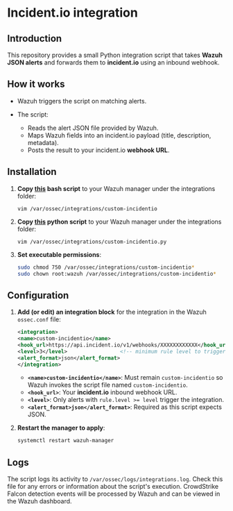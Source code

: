 # Incident.io integration

## Introduction

This repository provides a small Python integration script that takes **Wazuh JSON alerts** and forwards them to **incident.io** using an inbound webhook.

## How it works

* Wazuh triggers the script on matching alerts.
* The script:

  * Reads the alert JSON file provided by Wazuh.
  * Maps Wazuh fields into an incident.io payload (title, description, metadata).
  * Posts the result to your incident.io **webhook URL**.

## Installation

1. **Copy [this](incidentio) bash script** to your Wazuh manager under the integrations folder:

   ```
   vim /var/ossec/integrations/custom-incidentio
   ```

2. **Copy [this](incidentio.py) python script** to your Wazuh manager under the integrations folder:

   ```
   vim /var/ossec/integrations/custom-incidentio.py
   ```

3. **Set executable permissions**:

   ```bash
   sudo chmod 750 /var/ossec/integrations/custom-incidentio*
   sudo chown root:wazuh /var/ossec/integrations/custom-incidentio*
   ```

## Configuration

1. **Add (or edit) an integration block** for the integration in the Wazuh `ossec.conf` file:

    ```xml
    <integration>
    <name>custom-incidentio</name>
    <hook_url>https://api.incident.io/v1/webhooks/XXXXXXXXXXXX</hook_url>
    <level>3</level>                 <!-- minimum rule level to trigger, adjust to preference -->
    <alert_format>json</alert_format>
    </integration>
    ```

    * **`<name>custom-incidentio</name>`**: Must remain `custom-incidentio` so Wazuh invokes the script file named `custom-incidentio`.
    * **`<hook_url>`**: Your **incident.io** inbound webhook URL.
    * **`<level>`**: Only alerts with `rule.level >= level` trigger the integration.
    * **`<alert_format>json</alert_format>`**: Required as this script expects JSON.

2. **Restart the manager to apply**:

    ```bash
    systemctl restart wazuh-manager
    ```

## Logs
The script logs its activity to `/var/ossec/logs/integrations.log`. Check this file for any errors or information about the script's execution. CrowdStrike Falcon detection events will be processed by Wazuh and can be viewed in the Wazuh dashboard.